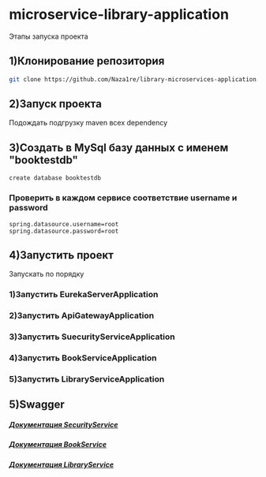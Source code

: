 # microservice-library-application

Этапы запуска проекта

## 1)Клонирование репозитория

```bash
git clone https://github.com/Naza1re/library-microservices-application.git
```
## 2)Запуск проекта
Подождать подгрузку maven всех dependency

## 3)Создать в MySql базу данных с именем "booktestdb"
```
create database booktestdb
```
### Проверить в каждом сервисе соответствие username и password
```
spring.datasource.username=root
spring.datasource.password=root
```

## 4)Запустить проект

Запускать по порядку


### 1)Запустить EurekaServerApplication
### 2)Запустить ApiGatewayApplication
### 3)Запустить SuecurityServiceApplication
### 4)Запустить BookServiceApplication
### 5)Запустить LibraryServiceApplication


## 5)Swagger
##### [Документация SecurityService](http://localhost:8084/swagger-ui/index.html#)
##### [Документация BookService](http://localhost:8083/swagger-ui/index.html#)
##### [Документация LibraryService](http://localhost:8085/swagger-ui/index.html#)
